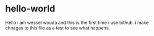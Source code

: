 # hello-world
Hello i am wessel wouda and this is the first time i use bithub.
i make chnages to this file as a test to see what happens.
